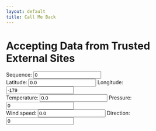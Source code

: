 ```yaml
---
layout: default
title: Call Me Back
---
```

<h1>Accepting Data from Trusted External Sites</h1>

<form name="owmfix" id="owmfix">
Sequence: <input type="number" id="owmseq" name="owmseq" value = "0" /> <br />
Latitude: <input type="number" id="owmlat" name="owmlat" value = "0.0" /> Longitude: <input type="number" id="owmlon" name="owmlon" value="-179" /> <br />
Temperature: <input type="number" id="owmtemp" name="owmtemp" value = "0.0" /> Pressure: <input type="number" id="owmatm" name="owmatm" value="0" /> <br />
Wind speed: <input type="number" id="owmwspd" name="owmwspd" value = "0.0" /> Direction: <input type="number" id="owmwdir" name="owmwdir" value="0" />
</form>

<div id="myplot" ></div>

<script type="application/javascript">
var feeds = 0;
var owmfixes = [];
const enumOwmlat = 0;
const enumOwmlon = 1;
const enumOwmtemp = 2;
const enumOwmatm = 3;
const enumOwmwspd = 4;
const enumOwmwdir=5;

function recordContent(jcontent) {
    owmfixes.push([
        parseFloat(jcontent.coord.lat),
        parseFloat(jcontent.coord.lon),
        parseFloat(jcontent.main.temp),
        parseFloat(jcontent.main.pressure),
        parseFloat(jcontent.wind.speed),
    	parseFloat(jcontent.wind.deg)
   ]);
}

function showText(jcontent) {
    var form = document.getElementById('owmfix');
    feeds = feeds + 1
    form["owmlat"].value = jcontent.coord.lat
    form["owmlon"].value  = jcontent.coord.lon
    form["owmtemp"].value = jcontent.main.temp
    form["owmatm"].value = jcontent.main.pressure
    form["owmwspd"].value = jcontent.wind.speed
    form["owmwdir"].value = jcontent.wind.deg
    if (owmfixes.length<360) {
        recordContent(jcontent);
    }
    form["owmseq"].value = feeds; //update the sequence ID last 
}

function load_js(apikey) {
    var i;
    var owm = "https://api.openweathermap.org/data/2.5/weather"
    var form = document.getElementById('owmfix');
    var lat = 0.0;
    var lon = -179.0
    if (feeds > 0) {
        lon = parseFloat(form["owmlon"].value) + 1
        lat = parseFloat(form["owmlat"].value)
        if (lon>180.0) {
            lon -= 360.0
        }
    }
    var url = owm+"?APPID="+apikey+"&lat="+lat+"&lon="+lon+"&callback=showText&seq="+Math.floor(feeds/360);
    var old = document.getElementById('jsonp');
    var head= document.getElementsByTagName('body')[0];
    var script= document.createElement('script');
    if (old) {
        old.remove();
    }
    script.id = 'jsonp';
    script.src= url;
    head.appendChild(script);
}
</script>

<script type="text/python">
from browser import document, window
from browser import timer
from browser.timer import request_animation_frame as raf
from browser.timer import cancel_animation_frame as caf
import time
import math
from datetime import datetime
import json

# paramters of graph
theta0 = 0.0
falseTheta = 0 
nx = 360

def UpdateTheta0(delta):
    global theta0,falseTheta
    #    
    delta = delta % 360.0 #make sure delta is positive and modulo 360
    if falseTheta == 0:
        theta0 += delta
    else:
        theta0 -= delta
    #fi
    if theta0>360.0:
        theta0 = 360.0 - (theta0%360.0)
        falseTheta = 360
    if theta0<0.0:
        theta0 = - (theta0%-360.0)
        falseTheta = 0
    #fi
    return ((360.0 - theta0) if falseTheta else theta0)
    
# animation/timer state variables
stopRequested = False
timerInstances = 0
counter = datetime.now()
id = None

# 'importing' the library
Bokeh = window.Bokeh
plt = Bokeh.Plotting
colours = ["black","green","blue","red"]
sources = [Bokeh.ColumnDataSource.new({
    'data': {'x': [x * 360.0/nx for x in range(nx+1)], 'y': [0.0]*(nx+1) }
}) for i in colours]

# create some ranges for the plot
xdr = Bokeh.Range1d.new({ "start": -0.01, "end": 360.01 });
ldr = Bokeh.Range1d.new({ "start": -15.01, "end": 15.01 });
rdr = Bokeh.Range1d.new({ "start": -150.01, "end": 150.01 });

# make the plot and add some tools
tools = "pan,zoom_in,zoom_out,reset"
fig1 = plt.figure({'title': "Data Visualization (1 RPM)", 'tools': tools})
fig1.x_range=xdr
fig1.y_range=ldr
fig1.extra_y_ranges["times10"]=rdr
yra = Bokeh.LinearAxis.new({"y_range_name":"times10"})
fig1.add_layout(yra, 'right')

lines = [fig1.line({"x": {"field" : "x"}, "y": {"field": "y"}, "source" : source,
    "line_width": 2,
    "line_color": colour,
    "line_dash" : []
}) for source,colour in zip(sources,colours)]

#for i,source in enumerate([sourceP,sourceT,sourceWN,sourceWE]):
#    lines[i].y_range_name=("times10" if max(abs(source.data.y))>15 else None)ur
# show the plot
mydiv = document['myplot']
plt.show(fig1, mydiv.elt)

def UpdateFig1(theta0):
    global sources
    global lines
    # generate the source data
    queue=[]
    while len(window.owmfixes)>0:
        owmfix=window.owmfixes.pop(0)
        queue.append([
            0.1*owmfix[window.enumOwmatm],
            owmfix[window.enumOwmtemp]-273.15,
            owmfix[window.enumOwmwspd]*math.cos(math.radians(owmfix[window.enumOwmwdir])),
            owmfix[window.enumOwmwspd]*math.sin(math.radians(owmfix[window.enumOwmwdir]))
        ]);
    for values in queue:	
        for source,line,value in zip(sources,lines,values):
            ly = source.data.y[1:]
            if abs(value)>150.0:
                value = ly[-1]
            ly.append(value)
            if abs(value)>15:
                line.y_range_name="times10"
                line.glyph.line_dash=[6, 3]
            #update the source data
            source.data.y = ly
            source.change.emit()
    
#animation/timed updates
feeds = -1
def TimerUpdate(o):
    global stopRequested
    global id
    global feeds
    #
    if stopRequested:
        id = None
    else:
        if feeds<0:
            feeds = 0
            theta0 = UpdateTheta0(0.0)
            UpdateFig1(theta0)
        else:
            field = document['owmseq']
            seq = int(field.value)
            if seq > feeds:
                feeds = seq
                theta0 = UpdateTheta0(12.0) #6-degrees per second
                UpdateFig1(theta0)
        #
        id = raf(TimerUpdate)

def StartHandler(ev):
    global stopRequested
    global timerInstances
    global id
    #
    stopRequested = False
    if (timerInstances == 0) and (id is None):
        timerInstances = 1
        id = raf(TimerUpdate)

def StopHandler(ev):
    global stopRequested
    global timerInstances
    global id
    if not (id is None):
        caf(id)
        id = None
    if timerInstances>0:
        timerInstances -= 1
    stopRequested = True

def Every500ms():
    global counter
    fakeapi="b6907d289e10d714a6e88b30761fae22"
    apikey=document.query.getvalue("password",fakeapi)
    if (apikey!=fakeapi):
        now = datetime.now()
	elapsed = now - counter
        if elapsed.total_seconds()>=2.0:
            counter = now
            window.load_js(apikey)
        timer.set_timeout(Every500ms, 500)
    else:
        window.alert("You must provide your own APIKEY")

timer.set_timeout(Every500ms, 500)
#UpdateFig1(theta0)
StartHandler(0)
</script>
